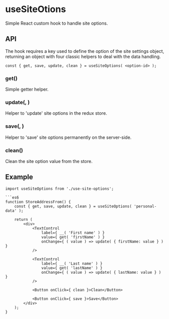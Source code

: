 # useSiteOtions

Simple React custom hook to handle site options.

## API
The hook requires a key used to define the option of the site settings object,
returning an object with four classic helpers to deal with the data handling.

```es6
const { get, save, update, clean } = useSiteOptions( <option-id> );
```
### get(<key>)

Simple getter helper.

### update(<key>, <value>)

Helper to 'update' site options in the redux store.
### save(<key>, <value>)

Helper to 'save' site options permanently on the server-side.
### clean()

Clean the site option value from the store.

## Example

```es6
import useSiteOptions from './use-site-options';

```es6
function StoreAddressFrom() {
	const { get, save, update, clean } = useSiteOptions( 'personal-data' );

	return (
		<div>
			<TextControl
				label={ __( 'First name' ) }
				value={ get( 'firstName' ) }
				onChange={ ( value ) => update( { firstName: value } ) }
			/>

			<TextControl
				label={ __( 'Last name' ) }
				value={ get( 'lastName' ) }
				onChange={ ( value ) => update( { lastName: value } ) }
			/>

			<Button onClick={ clean }>Clean</Button>

			<Button onClick={ save }>Save</Button>
		</div>
	);
}
```
